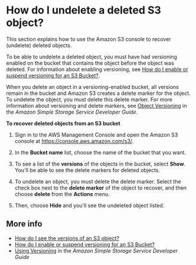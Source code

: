 # How do I undelete a deleted S3 object?<a name="undelete-objects"></a>

This section explains how to use the Amazon S3 console to recover \(undelete\) deleted objects\.

To be able to undelete a deleted object, you must have had versioning enabled on the bucket that contains the object before the object was deleted\. For information about enabling versioning, see [How do I enable or suspend versioning for an S3 Bucket?](enable-versioning.md)\.

When you delete an object in a versioning\-enabled bucket, all versions remain in the bucket and Amazon S3 creates a delete marker for the object\. To undelete the object, you must delete this delete marker\. For more information about versioning and delete markers, see [Object Versioning](https://docs.aws.amazon.com/AmazonS3/latest/dev/ObjectVersioning.html) in the *Amazon Simple Storage Service Developer Guide*\.

**To recover deleted objects from an S3 bucket**

1. Sign in to the AWS Management Console and open the Amazon S3 console at [https://console\.aws\.amazon\.com/s3/](https://console.aws.amazon.com/s3/)\.

1. In the **Bucket name** list, choose the name of the bucket that you want\.

1. To see a list of the **versions** of the objects in the bucket, select **Show**\. You'll be able to see the delete markers for deleted objects\. 

1. To undelete an object, you must delete the delete marker\. Select the check box next to the **delete marker** of the object to recover, and then choose **delete** from the **Actions** menu\.

1. Then, choose **Hide** and you'll see the undeleted object listed\.

## More info<a name="undelete-objects-related-topics"></a>
+  [How do I see the versions of an S3 object?](view-object-versions.md)
+  [How do I enable or suspend versioning for an S3 Bucket?](enable-versioning.md)
+  [Using Versioning](https://docs.aws.amazon.com/AmazonS3/latest/dev/Versioning.html) in the *Amazon Simple Storage Service Developer Guide*
